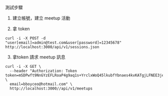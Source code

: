 測試步驟

1. 建立帳號，建立 meetup 活動

2. 拿 token

```
curl -i -X POST -d "user[email]=admin@test.com&user[password]=12345678" http://localhost:3000/api/v1/sessions.json
```

3. 拿token 請求 meetup 訊息
```
curl -i -X GET \
  --header "Authorization: Token token=mSDPwft9NnGYzEFLRoaP4g9aq1s+YrclxWoQ45lkubfYbnaes4kvKATgjLFNEE3jeK5hsju4hP+3LDlIbahn2w==, \
  email=bboyceo@hotmail.com" \
  http://localhost:3000//api/v1/meetups
```


